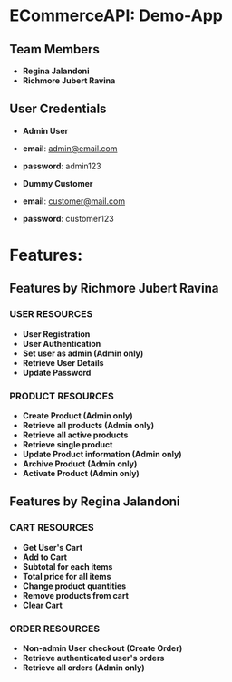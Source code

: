 # ECommerceAPI: Demo-App



## Team Members
- **Regina Jalandoni**
- **Richmore Jubert Ravina**


## User Credentials
- **Admin User**
- **email**: admin@email.com
- **password**: admin123


- **Dummy Customer**
- **email**: customer@mail.com
- **password**: customer123



# Features:
## Features by Richmore Jubert Ravina
### USER RESOURCES
- **User Registration** 
- **User Authentication** 
- **Set user as admin (Admin only)**
- **Retrieve User Details**
- **Update Password**

### PRODUCT RESOURCES
- **Create Product (Admin only)**
- **Retrieve all products (Admin only)**
- **Retrieve all active products**
- **Retrieve single product**
- **Update Product information (Admin only)**
- **Archive Product (Admin only)**
- **Activate Product (Admin only)**

## Features by Regina Jalandoni

### CART RESOURCES
- **Get User's Cart**
- **Add to Cart**
- **Subtotal for each items**
- **Total price for all items**
- **Change product quantities**
- **Remove products from cart**
- **Clear Cart**

### ORDER RESOURCES
- **Non-admin User checkout (Create Order)**
- **Retrieve authenticated user's orders**
- **Retrieve all orders (Admin only)**


